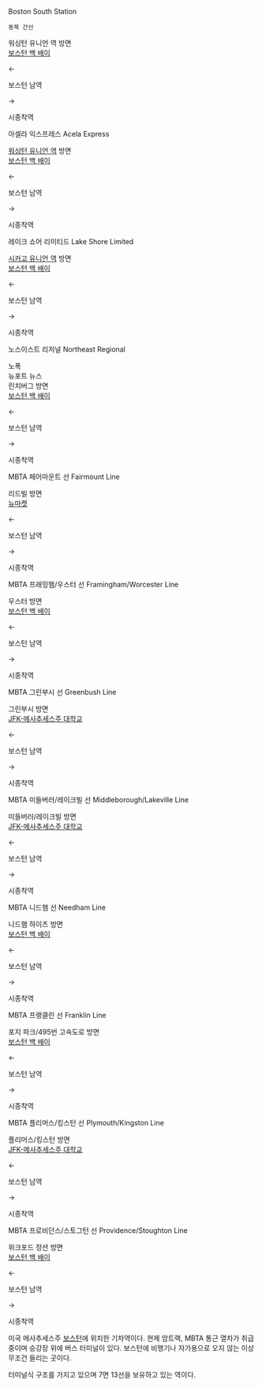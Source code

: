 Boston South Station

`동북 간선`

워싱턴 유니언 역 방면  
[보스턴 백 배이](%EB%B3%B4%EC%8A%A4%ED%84%B4%20%EB%B0%B1%20%EB%B0%B0%EC%9D%B4%20%EC%97%AD.md)

←

보스턴 남역

→

시종착역

아셀라 익스프레스 Acela Express

[워싱턴 유니언 역](%EC%9B%8C%EC%8B%B1%ED%84%B4%20%EC%9C%A0%EB%8B%88%EC%96%B8%20%EC%97%AD.md) 방면  
[보스턴 백 배이](%EB%B3%B4%EC%8A%A4%ED%84%B4%20%EB%B0%B1%20%EB%B0%B0%EC%9D%B4%20%EC%97%AD.md)

←

보스턴 남역

→

시종착역

레이크 쇼어 리미티드 Lake Shore Limited

[시카고 유니언 역](%EC%8B%9C%EC%B9%B4%EA%B3%A0%20%EC%9C%A0%EB%8B%88%EC%96%B8%20%EC%97%AD.md) 방면  
[보스턴 백 배이](%EB%B3%B4%EC%8A%A4%ED%84%B4%20%EB%B0%B1%20%EB%B0%B0%EC%9D%B4%20%EC%97%AD.md)

←

보스턴 남역

→

시종착역

노스이스트 리저널 Northeast Regional

노폭  
뉴포트 뉴스  
린치버그 방면  
[보스턴 백 배이](%EB%B3%B4%EC%8A%A4%ED%84%B4%20%EB%B0%B1%20%EB%B0%B0%EC%9D%B4%20%EC%97%AD.md)

←

보스턴 남역

→

시종착역

MBTA 페어마운트 선 Fairmount Line

리드빌 방면  
[뉴마켓](%EB%89%B4%EB%A7%88%EC%BC%93%20%EC%97%AD.md)

←

보스턴 남역

→

시종착역

MBTA 프래밍햄/우스터 선 Framingham/Worcester Line

우스터 방면  
[보스턴 백 배이](%EB%B3%B4%EC%8A%A4%ED%84%B4%20%EB%B0%B1%20%EB%B0%B0%EC%9D%B4%20%EC%97%AD.md)

←

보스턴 남역

→

시종착역

MBTA 그린부시 선 Greenbush Line

그린부시 방면  
[JFK-메사추세스주 대학교](JFK-%EB%A7%A4%EC%82%AC%EC%B6%94%EC%84%B8%EC%8A%A4%EC%A3%BC%20%EB%8C%80%ED%95%99%EA%B5%90%20%EC%97%AD.md)

←

보스턴 남역

→

시종착역

MBTA 미들버러/레이크빌 선 Middleborough/Lakeville Line

미들버러/레이크빌 방면  
[JFK-메사추세스주 대학교](JFK-%EB%A7%A4%EC%82%AC%EC%B6%94%EC%84%B8%EC%8A%A4%EC%A3%BC%20%EB%8C%80%ED%95%99%EA%B5%90%20%EC%97%AD.md)

←

보스턴 남역

→

시종착역

MBTA 니드햄 선 Needham Line

니드햄 하이츠 방면  
[보스턴 백 배이](%EB%B3%B4%EC%8A%A4%ED%84%B4%20%EB%B0%B1%20%EB%B0%B0%EC%9D%B4%20%EC%97%AD.md)

←

보스턴 남역

→

시종착역

MBTA 프랭클린 선 Franklin Line

포지 파크/495번 고속도로 방면  
[보스턴 백 배이](%EB%B3%B4%EC%8A%A4%ED%84%B4%20%EB%B0%B1%20%EB%B0%B0%EC%9D%B4%20%EC%97%AD.md)

←

보스턴 남역

→

시종착역

MBTA 플리머스/킹스턴 선 Plymouth/Kingston Line

플리머스/킹스턴 방면  
[JFK-메사추세스주 대학교](JFK-%EB%A7%A4%EC%82%AC%EC%B6%94%EC%84%B8%EC%8A%A4%EC%A3%BC%20%EB%8C%80%ED%95%99%EA%B5%90%20%EC%97%AD.md)

←

보스턴 남역

→

시종착역

MBTA 프로비던스/스토그턴 선 Providence/Stoughton Line

위크포드 정션 방면  
[보스턴 백 배이](%EB%B3%B4%EC%8A%A4%ED%84%B4%20%EB%B0%B1%20%EB%B0%B0%EC%9D%B4%20%EC%97%AD.md)

←

보스턴 남역

→

시종착역

  
미국 메사추세스주 [보스턴](%EB%B3%B4%EC%8A%A4%ED%84%B4.md)에 위치한 기차역이다. 현제 암트랙, MBTA 통근
열차가 취급중이며 승강장 위에 버스 터미널이 있다. 보스턴에 비행기나 자가용으로 오지 않는 이상 무조건 들리는 곳이다.

터미널식 구조를 가지고 있으며 7면 13선을 보유하고 있는 역이다.

